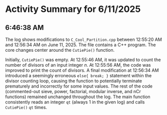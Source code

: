 # Activity Summary for 6/11/2025

## 6:46:38 AM
The log shows modifications to `C_Cool_Partition.cpp` between 12:55:20 AM and 12:56:34 AM on June 11, 2025.  The file contains a C++ program.  The core changes center around the `CutiePie()` function.

Initially, `CutiePie()` was empty.  At 12:55:46 AM, it was updated to count the number of divisors of an input integer *n*.  At 12:55:56 AM, the code was improved to print the count of divisors.  A final modification at 12:56:34 AM introduced a seemingly erroneous `else{ break; }` statement within the divisor counting loop, causing the function to potentially terminate prematurely and incorrectly for some input values.  The rest of the code (commented-out sieve, power, factorial, modular inverse, and nCr functions) remained unchanged throughout the log.  The main function consistently reads an integer `qt` (always 1 in the given log) and calls `CutiePie()` `qt` times.
